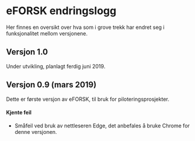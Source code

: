 # eFORSK endringslogg

Her finnes en oversikt over hva som i grove trekk har endret seg i funksjonalitet mellom versjonene.

## Versjon 1.0

Under utvikling, planlagt ferdig juni 2019.

## Versjon 0.9 (mars 2019)

Dette er første versjon av eFORSK, til bruk for piloteringsprosjekter.

#### Kjente feil
* Småfeil ved bruk av nettleseren Edge, det anbefales å bruke Chrome for denne versjonen.

